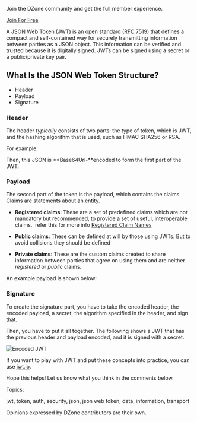 Join the DZone community and get the full member experience.

[Join For Free](https://dzone.com/static/registration.html)

A JSON Web Token (JWT) is an open standard ([RFC 7519](https://tools.ietf.org/html/rfc7519)) that defines a compact and self-contained way for securely transmitting information between parties as a JSON object. This information can be verified and trusted because it is digitally signed. JWTs can be signed using a secret or a public/private key pair.

## What Is the JSON Web Token Structure?

-   Header
-   Payload
-   Signature

### Header

The header _typically_ consists of two parts: the type of token, which is JWT, and the hashing algorithm that is used, such as HMAC SHA256 or RSA.

For example:

Then, this JSON is **Base64Url-**encoded to form the first part of the JWT.

### Payload

The second part of the token is the payload, which contains the claims. Claims are statements about an entity.

-   **Registered claims**: These are a set of predefined claims which are not mandatory but recommended, to provide a set of useful, interoperable claims.  refer this for more info [Registered Claim Names](https://tools.ietf.org/html/rfc7519#section-4.1)
    
-   **Public claims**: These can be defined at will by those using JWTs. But to avoid collisions they should be defined
    
-   **Private claims**: These are the custom claims created to share information between parties that agree on using them and are neither _registered_ or _public_ claims.
    

An example payload is shown below:

### Signature

To create the signature part, you have to take the encoded header, the encoded payload, a secret, the algorithm specified in the header, and sign that.

Then, you have to put it all together. The following shows a JWT that has the previous header and payload encoded, and it is signed with a secret.

![Encoded JWT](https://cdn.auth0.com/content/jwt/encoded-jwt3.png "Encoded JWT")

If you want to play with JWT and put these concepts into practice, you can use [jwt.io](http://jwt.io/).

Hope this helps! Let us know what you think in the comments below.

Topics:

jwt, token, auth, security, json, json web token, data, information, transport

Opinions expressed by DZone contributors are their own.